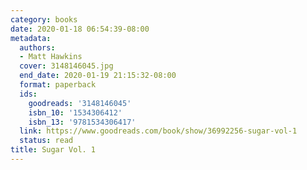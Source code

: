 ```yaml
---
category: books
date: 2020-01-18 06:54:39-08:00
metadata:
  authors:
  - Matt Hawkins
  cover: 3148146045.jpg
  end_date: 2020-01-19 21:15:32-08:00
  format: paperback
  ids:
    goodreads: '3148146045'
    isbn_10: '1534306412'
    isbn_13: '9781534306417'
  link: https://www.goodreads.com/book/show/36992256-sugar-vol-1
  status: read
title: Sugar Vol. 1
---
```


